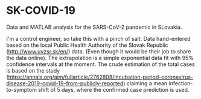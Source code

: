 # SK-COVID-19

 Data and MATLAB analysis for the SARS-CoV-2 pandemic in SLovakia.

I'm a control engineer, so take this with a pinch of salt. Data hand-entered based on the local Public Health Authority of the Slovak Republic (http://www.uvzsr.sk/en/) data. (Even though it would be their job to share the data online). The extrapolation is a simple exponential data fit with 95% confidence intervals at the moment. The crude estimation of the total cases is based on the study (https://annals.org/aim/fullarticle/2762808/incubation-period-coronavirus-disease-2019-covid-19-from-publicly-reported) claiming a mean infection-to-symptom shift of 5 days, where the confirmed case prediction is used. 
